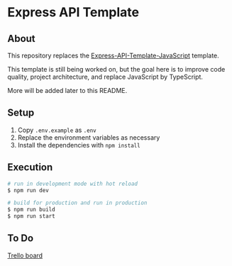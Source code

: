 # Express API Template

## About

This repository replaces the [Express-API-Template-JavaScript](https://github.com/andresilva-cc/Express-API-Template-JavaScript) template.

This template is still being worked on, but the goal here is to improve code quality, project architecture, and replace JavaScript by TypeScript.

More will be added later to this README.

## Setup

1. Copy `.env.example` as `.env`
2. Replace the environment variables as necessary
3. Install the dependencies with `npm install`

## Execution

```bash
# run in development mode with hot reload
$ npm run dev

# build for production and run in production
$ npm run build
$ npm run start
```

## To Do

[Trello board](https://trello.com/b/12gmFXeQ)